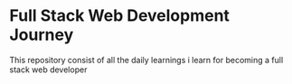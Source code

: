 # Full Stack Web Development Journey
 This repository consist of all the daily learnings i learn for becoming a full stack web developer
